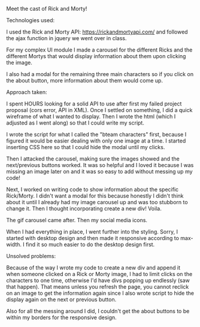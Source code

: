 Meet the cast of Rick and Morty!

Technologies used:

I used the Rick and Morty API: https://rickandmortyapi.com/ and followed the ajax function in jquery we went over in class.

For my complex UI module I made a carousel for the different Ricks and the different Mortys that would display information about them upon clicking the image.

I also had a modal for the remaining three main characters so if you click on the about button, more information about them would come up.

Approach taken:

I spent HOURS looking for a solid API to use after first my failed project proposal (cors error, API in XML). Once I settled on something, I did a quick wireframe of what I wanted to display. Then I wrote the html (which I adjusted as I went along) so that I could write my script.

I wrote the script for what I called the "bteam characters" first, because I figured it would be easier dealing with only one image at a time. I started inserting CSS here so that I could hide the modal until my clicks.

Then I attacked the carousel, making sure the images showed and the next/previous buttons worked. It was so helpful and I loved it because I was missing an image later on and it was so easy to add without messing up my code!

Next, I worked on writing code to show information about the specific Rick/Morty. I didn't want a modal for this because honestly I didn't think about it until I already had my image carousel up and was too stubborn to change it. Then I thought incorporating create a new div! Voila.

The gif carousel came after. Then my social media icons.

When I had everything in place, I went further into the styling. Sorry, I started with desktop design and then made it responsive according to max-width. I find it so much easier to do the desktop design first.

Unsolved problems:

Because of the way I wrote my code to create a new div and append it when someone clicked on a Rick or Morty image, I had to limit clicks on the characters to one time, otherwise I'd have divs popping up endlessly (saw that happen). That means unless you refresh the page, you cannot reclick on an image to get the information again since I also wrote script to hide the display again on the next or previous button.

Also for all the messing around I did, I couldn't get the about buttons to be within my borders for the responsive design.
